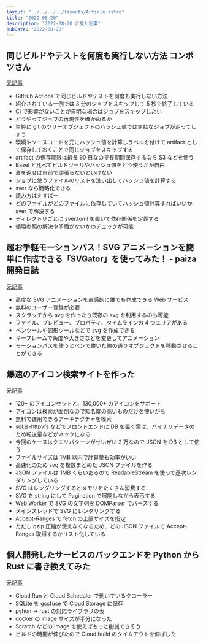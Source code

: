 ```yaml
---
layout: "../../../../layouts/Article.astro"
title: "2022-08-20"
description: "2022-08-20 に見た記事"
pubDate: "2022-08-20"
---
```


## 同じビルドやテストを何度も実行しない方法 コンポツさん

[元記事](https://mitomasan.hatenablog.com/entry/2022/07/15/080000)

- GitHub Actions で同じビルドやテストを何度も実行しない方法
- 紹介されている一例では 3 分のジョブをスキップして 5 秒で終了している
- CI で影響がないことが自明な場合はジョブをスキップしたい
- どうやってジョブの再現性を確かめるか
- 単純に git のツリーオブジェクトのハッシュ値では無駄なジョブが走ってしまう
- 環境やソースコードを元にハッシュ値を計算しラベルを付けて artifact として保存しておくことで同じジョブをスキップする
- artifact の保存期限は最長 90 日なので長期間保存するなら S3 などを使う
- Bazel と比べてビルドツールやハッシュ値をどう使うかが自由
- 裏を返せば自前で頑張らないといけない
- ジョブに使うファイルのリストを洗い出してハッシュ値を計算する
- sver なら簡略化できる
- 読み方はえすばー
- どのファイルがどのファイルに依存していてハッシュ値計算すればいいか sver で解決する
- ディレクトリごとに sver.toml を置いて依存関係を定義する
- 循環参照の解決や矛盾がないかのチェックが可能

## 超お手軽モーションパス！SVG アニメーションを簡単に作成できる「SVGator」を使ってみた！ - paiza 開発日誌

[元記事](https://paiza.hatenablog.com/entry/2022/07/15/130000)

- 高度な SVG アニメーションを直感的に誰でも作成できる Web サービス
- 無料のユーザー登録が必要
- スクラッチから svg を作ったり既存の svg を利用するのも可能
- ファイル、プレビュー、プロパティ、タイムラインの 4 つエリアがある
- ペンツールや図形ツールなどで svg を作成できる
- キーフレームで角度や大きさなどを変更してアニメーション
- モーションパスを使うとペンで書いた線の通りオブジェクトを移動させることができる

## 爆速のアイコン検索サイトを作った

[元記事](https://zenn.dev/marmooo/articles/cc6c8697c9659d)

- 120+ のアイコンセットと、130,000+ のアイコンをサポート
- アイコンは検索が面倒なので知名度の高いものだけを使いがち
- 無料で運用できるアーキテクチャを模索
- sql.js-httpvfs などでフロントエンドに DB を置く案は、バイナリデータのため転送量などがネックになる
- 今回のケースはクエリパターンがせいぜい 2 万なので JSON を DB として使う
- ファイルサイズは 1MB 以内で計算量も効率がいい
- 高速化のため svg を複数まとめた JSON ファイルを作る
- JSON ファイルは 1MB くらいあるので ReadableStream を使って逐次レンダリングしている
- SVG はレンダリングするとメモリをたくさん消費する
- SVG を string にして Pagination で展開しながら表示する
- Web Worker で SVG の文字列を DOMParser でパースする
- メインスレッドで SVG にレンダリングする
- Accept-Ranges で fetch の上限サイズを指定
- ただし gzip 圧縮が使えなくなるため、どの JSON ファイルで Accept-Ranges 取得するかリスト化している

## 個人開発したサービスのバックエンドを Python から Rust に書き換えてみた

[元記事](https://zenn.dev/keinstn/articles/rewrite-gotoawaji-crawler-by-rust)

- Cloud Run と Cloud Scheduler で動いているクローラー
- SQLite を gcsfuse で Cloud Storage に保存
- pyhon -> rust の対応ライブラリの表
- docker の image サイズが半分になった
- Scratch などの image を使えばもっと削減できそう
- ビルドの時間が伸びたので Cloud build のタイムアウトを伸ばした
